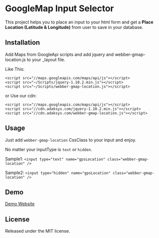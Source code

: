 # GoogleMap Input Selector

This project helps you to place an input to your html form and get a **Place Location (Latitude & Longitude)** from user to save in your database.

## Installation

Add Maps from GoogleApi scripts and add jquery and webber-gmap-location.js to your _layout file.

Like This:
```
<script src="//maps.googleapis.com/maps/api/js"></script>
<script src="~/Scripts/jquery-1.10.2.min.js"></script>
<script src="~/Scripts/webber-gmap-location.js"></script>
```
or Use our cdn:
```
<script src="//maps.googleapis.com/maps/api/js"></script>
<script src="//cdn.adaksys.com/jquery-1.10.2.min.js"></script>
<script src="//cdn.adaksys.com/webber-gmap-location.js"></script>
```


## Usage

Just add `webber-gmap-location` CssClass to your input and enjoy.

No matter your inputType is `text` or `hidden`.

Sample1: `<input type="text" name="gpsLocation" class="webber-gmap-location" />`

Sample2: `<input type="hidden" name="gpsLocation" class="webber-gmap-location" />`

## Demo

[Demo Website](http://demo.adaksys.com/GoogleMapSelector)

## License

Released under the MIT license.
